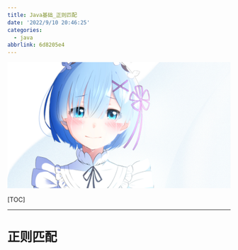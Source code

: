 ```yaml
---
title: Java基础_正则匹配
date: '2022/9/10 20:46:25'
categories:
  - java
abbrlink: 6d8205e4
---
```


![img](res/other/异世界蕾姆_0.jpg)

[TOC]

***

# 正则匹配



